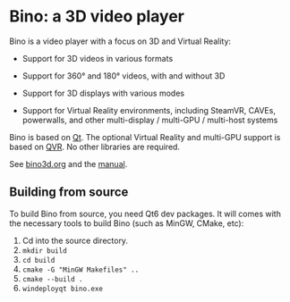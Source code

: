 # Bino: a 3D video player

Bino is a video player with a focus on 3D and Virtual Reality:

- Support for 3D videos in various formats

- Support for 360° and 180° videos, with and without 3D

- Support for 3D displays with various modes

- Support for Virtual Reality environments, including SteamVR, CAVEs,
  powerwalls, and other multi-display / multi-GPU / multi-host systems

Bino is based on [Qt](https://www.qt.io/). The optional Virtual Reality
and multi-GPU support is based on [QVR](https://marlam.de/qvr/). No other
libraries are required.

See [bino3d.org](https://bino3d.org/) and the [manual](https://bino3d.org/bino-manual.html).

## Building from source

To build Bino from source, you need Qt6 dev packages. It will comes with the necessary tools to build Bino (such as MinGW, CMake, etc):

1. Cd into the source directory.
2. `mkdir build`
3. `cd build`
4. `cmake -G "MinGW Makefiles" ..`
5. `cmake --build .`
6. `windeployqt bino.exe`